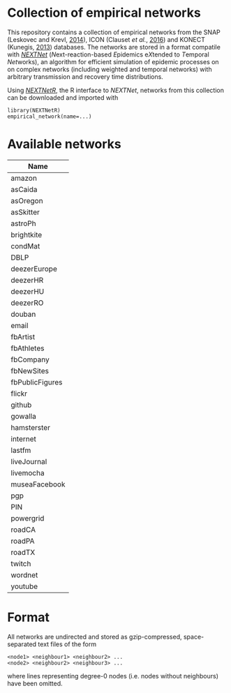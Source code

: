 # Collection of empirical networks

This repository contains a collection of empirical networks from the SNAP (Leskovec and Krevl, [2014](http://snap.stanford.edu/data)), ICON (Clauset *et al.*, [2016](https://icon.colorado.edu/)) and KONECT (Kunegis, [2013](https://doi.org/10.1145/2487788.2488173)) databases.
The networks are stored in a format compatile with [*NEXTNet*](https://github.com/oist/NEXTNet) (*N*ext-reaction-based *E*pidemics e*X*tended to *T*emporal *Net*works), an algorithm for efficient simulation of epidemic processes on  on complex networks (including weighted and temporal networks) with arbitrary transmission and recovery time distributions.

Using [*NEXTNetR*](https://oist.github.io/NEXTNetR), the R interface to *NEXTNet*, networks from this collection can be downloaded and imported with
```
library(NEXTNetR)
empirical_network(name=...)
```
# Available networks
|Name|
|-----|
|amazon|
|asCaida|
|asOregon|
|asSkitter|
|astroPh|
|brightkite|
|condMat|
|DBLP|
|deezerEurope|
|deezerHR|
|deezerHU|
|deezerRO|
|douban|
|email|
|fbArtist|
|fbAthletes|
|fbCompany|
|fbNewSites|
|fbPublicFigures|
|flickr|
|github|
|gowalla|
|hamsterster|
|internet|
|lastfm|
|liveJournal|
|livemocha|
|museaFacebook|
|pgp|
|PIN|
|powergrid|
|roadCA|
|roadPA|
|roadTX|
|twitch|
|wordnet|
|youtube|



# Format

All networks are undirected and stored as gzip-compressed, space-separated text files of the form
```
<node1> <neighbour1> <neighbour2> ...
<node2> <neighbour2> <neighbour3> ...
```
where lines representing degree-0 nodes (i.e. nodes without neighbours) have been omitted.

